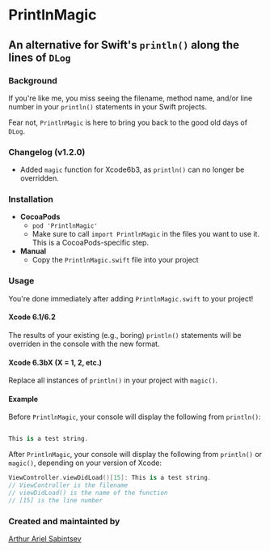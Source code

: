 # PrintlnMagic
## An alternative for Swift's `println()` along the lines of `DLog`

### Background

If you're like me, you miss seeing the filename, method name, and/or line number in your `println()` statements in your Swift projects.

Fear not, `PrintlnMagic` is here to bring you back to the good old days of `DLog`.

### Changelog (v1.2.0)
- Added `magic` function for Xcode6b3, as `println()` can no longer be overridden.

### Installation
- **CocoaPods**
  - `pod 'PrintlnMagic'`
  - Make sure to call `import PrintlnMagic` in the files you want to use it. This is a CocoaPods-specific step.
- **Manual**
  - Copy the `PrintlnMagic.swift` file into your project

### Usage
You're done immediately after adding `PrintlnMagic.swift` to your project! 

#### Xcode 6.1/6.2
The results of your existing (e.g., boring) `println()` statements will be overriden in the console with the new format.

#### Xcode 6.3bX (X = 1, 2, etc.)
Replace all instances of `println()` in your project with `magic()`.

#### Example
Before `PrintlnMagic`, your console will display the following from `println()`:

```swift

This is a test string.

```

After `PrintlnMagic`, your console will display the following from `println()` or `magic()`, depending on your version of Xcode:

```swift
ViewController.viewDidLoad()[15]: This is a test string.
// ViewController is the filename
// viewDidLoad() is the name of the function 
// [15] is the line number
``` 

### Created and maintainted by
[Arthur Ariel Sabintsev](http://www.sabintsev.com)
